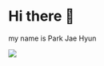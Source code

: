 # Hi there 👋
my name is Park Jae Hyun


<a href="https://jaebong8it.tistory.com/" target="_blank"><img src="https://img.shields.io/badge/blog-005571?style=for-the-badge&logo=Blogger&logoColor=white"/><a/>
